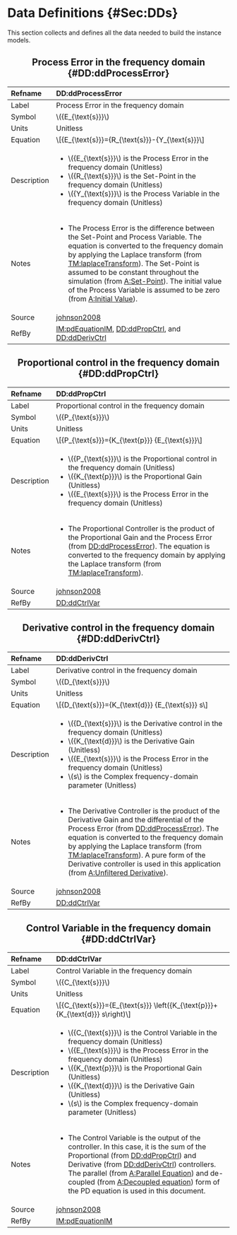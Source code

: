 # Data Definitions {#Sec:DDs}

This section collects and defines all the data needed to build the instance models.

<div align="center">

## Process Error in the frequency domain {#DD:ddProcessError}

</div>

|Refname    |DD:ddProcessError                                                                                                                                                                                                                                                                                                                                                                                                                                                                             |
|:----------|:---------------------------------------------------------------------------------------------------------------------------------------------------------------------------------------------------------------------------------------------------------------------------------------------------------------------------------------------------------------------------------------------------------------------------------------------------------------------------------------------|
|Label      |Process Error in the frequency domain                                                                                                                                                                                                                                                                                                                                                                                                                                                         |
|Symbol     |\\({E\_{\text{s}}}\\)                                                                                                                                                                                                                                                                                                                                                                                                                                                                         |
|Units      |Unitless                                                                                                                                                                                                                                                                                                                                                                                                                                                                                      |
|Equation   |\\[{E\_{\text{s}}}={R\_{\text{s}}}-{Y\_{\text{s}}}\\]                                                                                                                                                                                                                                                                                                                                                                                                                                         |
|Description|<ul><li>\\({E\_{\text{s}}}\\) is the Process Error in the frequency domain (Unitless)</li><li>\\({R\_{\text{s}}}\\) is the Set-Point in the frequency domain (Unitless)</li><li>\\({Y\_{\text{s}}}\\) is the Process Variable in the frequency domain (Unitless)</li></ul>                                                                                                                                                                                                                    |
|Notes      |<ul><li>The Process Error is the difference between the Set-Point and Process Variable. The equation is converted to the frequency domain by applying the Laplace transform (from [TM:laplaceTransform](./SecTMs.md#TM:laplaceTransform)). The Set-Point is assumed to be constant throughout the simulation (from [A:Set-Point](./SecAssumps.md#setPoint)). The initial value of the Process Variable is assumed to be zero (from [A:Initial Value](./SecAssumps.md#initialValue)).</li></ul>|
|Source     |[johnson2008](./SecReferences.md#johnson2008)                                                                                                                                                                                                                                                                                                                                                                                                                                                 |
|RefBy      |[IM:pdEquationIM](./SecIMs.md#IM:pdEquationIM), [DD:ddPropCtrl](./SecDDs.md#DD:ddPropCtrl), and [DD:ddDerivCtrl](./SecDDs.md#DD:ddDerivCtrl)                                                                                                                                                                                                                                                                                                                                                  |

<div align="center">

## Proportional control in the frequency domain {#DD:ddPropCtrl}

</div>

|Refname    |DD:ddPropCtrl                                                                                                                                                                                                                                                                                                            |
|:----------|:------------------------------------------------------------------------------------------------------------------------------------------------------------------------------------------------------------------------------------------------------------------------------------------------------------------------|
|Label      |Proportional control in the frequency domain                                                                                                                                                                                                                                                                             |
|Symbol     |\\({P\_{\text{s}}}\\)                                                                                                                                                                                                                                                                                                    |
|Units      |Unitless                                                                                                                                                                                                                                                                                                                 |
|Equation   |\\[{P\_{\text{s}}}={K\_{\text{p}}} {E\_{\text{s}}}\\]                                                                                                                                                                                                                                                                    |
|Description|<ul><li>\\({P\_{\text{s}}}\\) is the Proportional control in the frequency domain (Unitless)</li><li>\\({K\_{\text{p}}}\\) is the Proportional Gain (Unitless)</li><li>\\({E\_{\text{s}}}\\) is the Process Error in the frequency domain (Unitless)</li></ul>                                                           |
|Notes      |<ul><li>The Proportional Controller is the product of the Proportional Gain and the Process Error (from [DD:ddProcessError](./SecDDs.md#DD:ddProcessError)). The equation is converted to the frequency domain by applying the Laplace transform (from [TM:laplaceTransform](./SecTMs.md#TM:laplaceTransform)).</li></ul>|
|Source     |[johnson2008](./SecReferences.md#johnson2008)                                                                                                                                                                                                                                                                            |
|RefBy      |[DD:ddCtrlVar](./SecDDs.md#DD:ddCtrlVar)                                                                                                                                                                                                                                                                                 |

<div align="center">

## Derivative control in the frequency domain {#DD:ddDerivCtrl}

</div>

|Refname    |DD:ddDerivCtrl                                                                                                                                                                                                                                                                                                                                                                                                                                                                        |
|:----------|:-------------------------------------------------------------------------------------------------------------------------------------------------------------------------------------------------------------------------------------------------------------------------------------------------------------------------------------------------------------------------------------------------------------------------------------------------------------------------------------|
|Label      |Derivative control in the frequency domain                                                                                                                                                                                                                                                                                                                                                                                                                                            |
|Symbol     |\\({D\_{\text{s}}}\\)                                                                                                                                                                                                                                                                                                                                                                                                                                                                 |
|Units      |Unitless                                                                                                                                                                                                                                                                                                                                                                                                                                                                              |
|Equation   |\\[{D\_{\text{s}}}={K\_{\text{d}}} {E\_{\text{s}}} s\\]                                                                                                                                                                                                                                                                                                                                                                                                                               |
|Description|<ul><li>\\({D\_{\text{s}}}\\) is the Derivative control in the frequency domain (Unitless)</li><li>\\({K\_{\text{d}}}\\) is the Derivative Gain (Unitless)</li><li>\\({E\_{\text{s}}}\\) is the Process Error in the frequency domain (Unitless)</li><li>\\(s\\) is the Complex frequency-domain parameter (Unitless)</li></ul>                                                                                                                                                       |
|Notes      |<ul><li>The Derivative Controller is the product of the Derivative Gain and the differential of the Process Error (from [DD:ddProcessError](./SecDDs.md#DD:ddProcessError)). The equation is converted to the frequency domain by applying the Laplace transform (from [TM:laplaceTransform](./SecTMs.md#TM:laplaceTransform)). A pure form of the Derivative controller is used in this application (from [A:Unfiltered Derivative](./SecAssumps.md#unfilteredDerivative)).</li></ul>|
|Source     |[johnson2008](./SecReferences.md#johnson2008)                                                                                                                                                                                                                                                                                                                                                                                                                                         |
|RefBy      |[DD:ddCtrlVar](./SecDDs.md#DD:ddCtrlVar)                                                                                                                                                                                                                                                                                                                                                                                                                                              |

<div align="center">

## Control Variable in the frequency domain {#DD:ddCtrlVar}

</div>

|Refname    |DD:ddCtrlVar                                                                                                                                                                                                                                                                                                                                                                                                                                             |
|:----------|:--------------------------------------------------------------------------------------------------------------------------------------------------------------------------------------------------------------------------------------------------------------------------------------------------------------------------------------------------------------------------------------------------------------------------------------------------------|
|Label      |Control Variable in the frequency domain                                                                                                                                                                                                                                                                                                                                                                                                                 |
|Symbol     |\\({C\_{\text{s}}}\\)                                                                                                                                                                                                                                                                                                                                                                                                                                    |
|Units      |Unitless                                                                                                                                                                                                                                                                                                                                                                                                                                                 |
|Equation   |\\[{C\_{\text{s}}}={E\_{\text{s}}} \left({K\_{\text{p}}}+{K\_{\text{d}}} s\right)\\]                                                                                                                                                                                                                                                                                                                                                                     |
|Description|<ul><li>\\({C\_{\text{s}}}\\) is the Control Variable in the frequency domain (Unitless)</li><li>\\({E\_{\text{s}}}\\) is the Process Error in the frequency domain (Unitless)</li><li>\\({K\_{\text{p}}}\\) is the Proportional Gain (Unitless)</li><li>\\({K\_{\text{d}}}\\) is the Derivative Gain (Unitless)</li><li>\\(s\\) is the Complex frequency-domain parameter (Unitless)</li></ul>                                                          |
|Notes      |<ul><li>The Control Variable is the output of the controller. In this case, it is the sum of the Proportional (from [DD:ddPropCtrl](./SecDDs.md#DD:ddPropCtrl)) and Derivative (from [DD:ddDerivCtrl](./SecDDs.md#DD:ddDerivCtrl)) controllers. The parallel (from [A:Parallel Equation](./SecAssumps.md#parallelEq)) and de-coupled (from [A:Decoupled equation](./SecAssumps.md#decoupled)) form of the PD equation is used in this document.</li></ul>|
|Source     |[johnson2008](./SecReferences.md#johnson2008)                                                                                                                                                                                                                                                                                                                                                                                                            |
|RefBy      |[IM:pdEquationIM](./SecIMs.md#IM:pdEquationIM)                                                                                                                                                                                                                                                                                                                                                                                                           |

